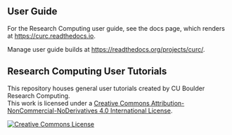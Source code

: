 ## User Guide

For the Research Computing user guide, see the docs page, which renders at https://curc.readthedocs.io.

Manage user guide builds at https://readthedocs.org/projects/curc/.

## Research Computing User Tutorials

This repository houses general user tutorials created by CU Boulder Research Computing.  
This work is licensed under a <a rel="license" href="http://creativecommons.org/licenses/by-nc-nd/4.0/">Creative Commons Attribution-NonCommercial-NoDerivatives 4.0 International License</a>.

<a rel="license" href="http://creativecommons.org/licenses/by-nc-nd/4.0/"><img alt="Creative Commons License" style="border-width:0" src="https://i.creativecommons.org/l/by-nc-nd/4.0/88x31.png" /></a>
